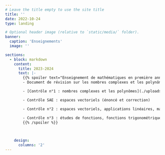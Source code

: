 ```yaml
---
# Leave the title empty to use the site title
title: ''
date: 2022-10-24
type: landing

# Optional header image (relative to `static/media/` folder).
banner:
  caption: 'Enseignements'
  image: ''

sections:
  - block: markdown
    content:
      title: 2023-2024
      text: |-
        {{% spoiler text="Enseignement de mathématiques en première année de BUT Génie Mécanique et Productique à l'Université Claude Bernard Lyon 1." %}}
        - Document de révision sur les nombres complexes et les polynômes

        - [Contrôle n°1 : nombres complexes et les polynômes](./uploads/2223-controle1.pdf)

        - Contrôle SAE : espaces vectoriels (énoncé et correction)

        - Contrôle n°2 : espaces vectoriels, applications linéaires, matrices, déterminants et diagonalisation (énoncé et correction)

        - Contrôle n°3 : études de fonctions, fonctions trigonométriques réciproques et développements limités (énoncé et correction)
        {{% /spoiler %}}
         

          
    design:
      columns: '2'
---
```

